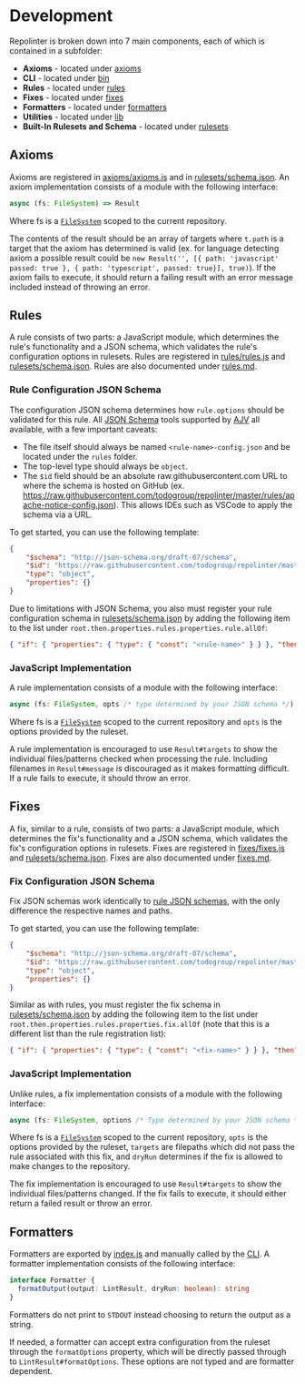 # Development

Repolinter is broken down into 7 main components, each of which is contained in a subfolder:

- **Axioms** - located under [axioms](../axioms)
- **CLI** - located under [bin](../bin)
- **Rules** - located under [rules](../rules)
- **Fixes** - located under [fixes](../fixes)
- **Formatters** - located under [formatters](../formatters)
- **Utilities** - located under [lib](../lib)
- **Built-In Rulesets and Schema** - located under [rulesets](../rulesets)

## Axioms

Axioms are registered in [axioms/axioms.js](../axioms/axioms.js) and in [rulesets/schema.json](../rulesets/schema.json). An axiom implementation consists of a module with the following interface:

```TypeScript
async (fs: FileSystem) => Result
```

Where fs is a [`FileSystem`](../lib/file_system.js) scoped to the current repository.

The contents of the result should be an array of targets where `t.path` is a target that the axiom has determined is valid (ex. for language detecting axiom a possible result could be `new Result('', [{ path: 'javascript' passed: true }, { path: 'typescript', passed: true}], true)`). If the axiom fails to execute, it should return a failing result with an error message included instead of throwing an error.

## Rules

A rule consists of two parts: a JavaScript module, which determines the rule's functionality and a JSON schema, which validates the rule's configuration options in rulesets. Rules are registered in [rules/rules.js](../rules/rules.js) and [rulesets/schema.json](../rulesets/schema.json). Rules are also documented under [rules.md](./rules.md).

### Rule Configuration JSON Schema

The configuration JSON schema determines how `rule.options` should be validated for this rule. All [JSON Schema](https://json-schema.org/) tools supported by [AJV](https://ajv.js.org/) all available, with a few important caveats:

- The file itself should always be named `<rule-name>-config.json` and be located under the `rules` folder.
- The top-level type should always be `object`.
- The `$id` field should be an absolute raw.githubusercontent.com URL to where the schema is hosted on GitHub (ex. https://raw.githubusercontent.com/todogroup/repolinter/master/rules/apache-notice-config.json). This allows IDEs such as VSCode to apply the schema via a URL.

To get started, you can use the following template:

```JSON
{
    "$schema": "http://json-schema.org/draft-07/schema",
    "$id": "https://raw.githubusercontent.com/todogroup/repolinter/master/rules/<rule-name>-config.json",
    "type": "object",
    "properties": {}
}
```

Due to limitations with JSON Schema, you also must register your rule configuration schema in [rulesets/schema.json](../rulesets/schema.json) by adding the following item to the list under `root.then.properties.rules.properties.rule.allOf`:

```JSON
{ "if": { "properties": { "type": { "const": "<rule-name>" } } }, "then": { "properties": { "options": { "$ref": "../rules/<rule-name>-config.json" } } } }
```

### JavaScript Implementation

A rule implementation consists of a module with the following interface:

```TypeScript
async (fs: FileSystem, opts /* type determined by your JSON schema */) => Result
```

Where fs is a [`FileSystem`](../lib/file_system.js) scoped to the current repository and `opts` is the options provided by the ruleset.

A rule implementation is encouraged to use `Result#targets` to show the individual files/patterns checked when processing the rule. Including filenames in `Result#message` is discouraged as it makes formatting difficult. If a rule fails to execute, it should throw an error.

## Fixes

A fix, similar to a rule, consists of two parts: a JavaScript module, which determines the fix's functionality and a JSON schema, which validates the fix's configuration options in rulesets. Fixes are registered in [fixes/fixes.js](../fixes/fixes.js) and [rulesets/schema.json](../rulesets/schema.json). Fixes are also documented under [fixes.md](./fixes.md).

### Fix Configuration JSON Schema

Fix JSON schemas work identically to [rule JSON schemas](#rule-configuration-json-schema), with the only difference the respective names and paths.

To get started, you can use the following template:

```JSON
{
    "$schema": "http://json-schema.org/draft-07/schema",
    "$id": "https://raw.githubusercontent.com/todogroup/repolinter/master/fixes/<fix-name>-config.json",
    "type": "object",
    "properties": {}
}
```

Similar as with rules, you must register the fix schema in [rulesets/schema.json](../rulesets/schema.json) by adding the following item to the list under `root.then.properties.rules.properties.fix.allOf` (note that this is a different list than the rule registration list):

```JSON
{ "if": { "properties": { "type": { "const": "<fix-name>" } } }, "then": { "properties": { "options": { "$ref": "../rules/<fix-name>-config.json" } } } }
```

### JavaScript Implementation

Unlike rules, a fix implementation consists of a module with the following interface:

```TypeScript
async (fs: FileSystem, options /* Type determined by your JSON schema */, targets: string[], dryRun: boolean) => Result
```

Where fs is a [`FileSystem`](../lib/file_system.js) scoped to the current repository, `opts` is the options provided by the ruleset, `targets` are filepaths which did not pass the rule associated with this fix, and `dryRun` determines if the fix is allowed to make changes to the repository.

The fix implementation is encouraged to use `Result#targets` to show the individual files/patterns changed. If the fix fails to execute, it should either return a failed result or throw an error.

## Formatters

Formatters are exported by [index.js](../index.js) and manually called by the [CLI](../bin/repolinter.js). A formatter implementation consists of the following interface:

```TypeScript
interface Formatter {
  formatOutput(output: LintResult, dryRun: boolean): string
}
```

Formatters do not print to `STDOUT` instead choosing to return the output as a string.

If needed, a formatter can accept extra configuration from the ruleset through the `formatOptions` property, which will be directly passed through to `LintResult#formatOptions`. These options are not typed and are formatter dependent.
